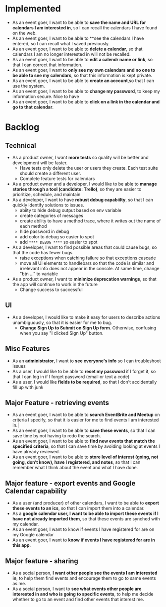 # Implemented

- As an event goer, I want to be able to **save the name and URL for calendars I am interested in**, so I can recall the calendars I have found on the web.
- As an event goer, I want to be able to **see the calendars I have entered, so I can recall what I saved previously.
- As an event goer, I want to be able to **delete a calendar**, so that calendars I am no longer interested in will not be recalled.
- As an event goer, I want to be able to **edit a calendr name or link**, so that I can correct that information.
- As an event goer, I want to **only see my own calendars and no one to be able to see my calendars**, so that this information is kept private.
- As an event goer, I want to be able to **create an account**,so that I can use the system.
- As an event goer, I want to be able to **change my password**, to keep my information secure.
Nice to have
- As an event goer, I want to be able to **click on a link in the calendar and go to that calendar**.

# Backlog
## Technical
- As a product owner, I want **more tests** so quality will be better and development will be faster.
  - Have tests only delete the user or users they create.  Each test suite should create a different user.
  - Complete feature tests for calendars
- As a product owner and a developer, I would like to be able to **manage stories through a tool (candidate: Trello)**, so they are easier to prioritize, schedule, and maintain
- As a developer, I want to have **robust debug capabiilty**, so that I can quickly identify solutions to issues.
  - abiity to hide debug output based on env variable
  - create categories of messages
  - create ability to have a method trace, where it writes out the name of each method
  - hide password in debug
  - add color to debug so easier to spot
  - add `**** DEBUG ****` so easier to spot
- As a developer, I want to find possible areas that could cause bugs, so that the code has fewer bugs
  - raise exceptions when catching failure so that exceptions cascade
  - move all UI elements to handlebars so that the code is similar and irrelevant info does not appear in the console.  At same time, change "btn ..." to variable
- As a product owner, I want to **minimize deprecation warnings**, so that the app will continue to work in the future
  - Change success to successful

## UI
- As a developer, I would like to make it easy for users to describe actions unambiguously, so that it is easier for me to bug.
  - **Change Sign Up to Submit on Sign Up form**.  Otherwise, confusing when you say "I clicked Sign Up" button.


## Misc Features
- As an **administrator**, I want to **see everyone's info** so I can troubleshoot issues
- As a user, I would like to be able to **reset my password** if I forget it, so that I can log in if I forget password (email or text a code)
- As a user, I would like **fields to be required**, so that I don't accidentally fill up with junk

## Major Feature - retrieving events
- As an event goer, I  want to be able to **search EventBrite and Meetup** on criteria I specify, so that it is easier for me to find events I am interested in.|
- As an event goer, I want to be able to **save these events**, so that I can save time by not having to redo the search.
- As an event goer, I want to be able to **find new events that match the specified criteria**, so that I can save time by avoiding looking at events I have already reviewed.
-  As an event goer, I want to be able to **store level of interest (going, not going, don’t know), have I registered, and notes**, so that I can remember what I think about the event and what I have done.

## Major feature - export events and Google Calendar capability
- As a user (and producer) of other calendars, I want to be able to **export these events to an ics**, so that I can import them into a calendar.
- As a **google calendar user, I want to be able to import these events if I have not already imported them**, so that these events are synched with my calendar.
- As an event goer, I want to know if events I have registered for are on my Google calendar
- As an event goer, I want to **know if events I have registered for are in this app**.

## Major feature - sharing

- As a social person, **I want other people see the events I am interested in**, to help them find events and encourage them to go to same events as me.
- As a social person, I want to **see what events other people are interested in and who is going to specific events**, to help me decide whether to go to an event and find other events that interest me.
